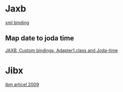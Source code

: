 # Jaxb
[xml binding](http://www.onjava.com/pub/a/onjava/2003/12/10/jaxb.html)

## Map date to joda time
[JAXB, Custom bindings, Adapter1.class and Joda-time](http://stackoverflow.com/a/18868465)

# Jibx
[ibm articel 2009](http://www.ibm.com/developerworks/java/tutorials/j-jibx2/)